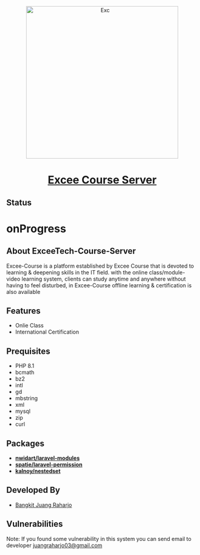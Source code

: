 <p align="center"><a href="#"><img src="https://i.ibb.co/5FJSfG0/Exc.png" width="400" alt="Exc" border="0"></a></p>

<h1 align="center">
    <a href="#">Excee Course Server</a>
</h1>

## Status

<h1>onProgress</h1>

## About ExceeTech-Course-Server

Excee-Course is a platform established by Excee Course that is devoted to learning & deepening skills in the IT field. with the online class/module-video learning system, clients can study anytime and anywhere without having to feel disturbed, in Excee-Course offline learning & certification is also available

## Features

- Onlie Class
- International Certification

## Prequisites

- PHP 8.1
- bcmath
- bz2
- intl
- gd
- mbstring
- xml
- mysql
- zip
- curl

## Packages

- **[nwidart/laravel-modules](https://nwidart.com/laravel-modules/v6/introduction)**
- **[spatie/laravel-permission](https://spatie.be/docs/laravel-permission/v5/introduction)**
- **[kalnoy/nestedset](https://github.com/lazychaser/laravel-nestedset)**

## Developed By

- <a href="https://github.com/Juang999">Bangkit Juang Raharjo</a>

## Vulnerabilities

Note: If you found some vulnerability in this system you can send email to developer <a href="mailto:juangraharjo03@gmail.com">juangraharjo03@gmail.com</a>
